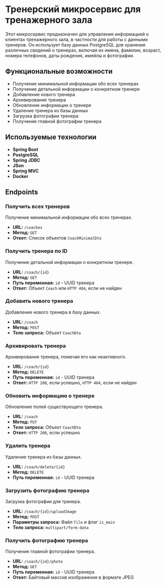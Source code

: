 # Тренерский микросервис для тренажерного зала

Этот микросервис предназначен для управления информацией о клиентах тренажерного зала, в частности для работы с данными тренеров.
Он использует базу данных PostgreSQL для хранения различных сведений о тренерах, включая их имена, фамилии, возраст, номера телефонов, даты рождения, имейлы и фотографии.

## Функциональные возможности

- Получение минимальной информации обо всех тренерах
- Получение детальной информации о конкретном тренере
- Добавление нового тренера
- Архивирование тренера
- Обновление информации о тренере
- Удаление тренера из базы данных
- Загрузка фотографии тренера
- Получение главной фотографии тренера

## Используемые технологии

- **Spring Boot**
- **PostgreSQL**
- **Spring JDBC**
- **JSon**
- **Spring MVC**
- **Docker**

## Endpoints

### Получить всех тренеров

Получение минимальной информации обо всех тренерах.

- **URL:** `/coaches`
- **Метод:** `GET`
- **Ответ:** Список объектов `CoachMinimalDto`

### Получить тренера по ID

Получение детальной информации о конкретном тренере.

- **URL:** `/coach/{id}`
- **Метод:** `GET`
- **Путь переменная:** `id` - UUID тренера
- **Ответ:** Объект `Coach` или `HTTP 404`, если не найден

### Добавить нового тренера

Добавление нового тренера в базу данных.

- **URL:** `/coach`
- **Метод:** `POST`
- **Тело запроса:** Объект `CoachDto`

### Архивировать тренера

Архивирование тренера, помечая его как неактивного.

- **URL:** `/coach/{id}`
- **Метод:** `DELETE`
- **Путь переменная:** `id` - UUID тренера
- **Ответ:** `HTTP 200`, если успешно, `HTTP 404`, если не найден

### Обновить информацию о тренере

Обновление полей существующего тренера.

- **URL:** `/coach`
- **Метод:** `PUT`
- **Тело запроса:** Объект `CoachDto`
- **Ответ:** `HTTP 200`, если успешно

### Удалить тренера

Удаление тренера из базы данных.

- **URL:** `/coach/delete/{id}`
- **Метод:** `DELETE`
- **Путь переменная:** `id` - UUID тренера

### Загрузить фотографию тренера

Загрузка фотографии для тренера.

- **URL:** `/coach/{id}/uploadImage`
- **Метод:** `POST`
- **Параметры запроса:** Файл `file` и флаг `is_main`
- **Тело запроса:** `multipart/form-data`

### Получить фотографию тренера

Получение главной фотографии тренера.

- **URL:** `/coach/{id}/photo`
- **Метод:** `GET`
- **Путь переменная:** `id` - UUID тренера
- **Ответ:** Байтовый массив изображения в формате JPEG
